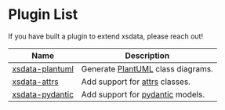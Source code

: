 # Plugin List

If you have built a plugin to extend xsdata, please reach out!

| Name                                                         | Description                                                             |
| ------------------------------------------------------------ | ----------------------------------------------------------------------- |
| [xsdata-plantuml](https://pypi.org/project/xsdata-plantuml)  | Generate [PlantUML](https://plantuml.com/class-diagram) class diagrams. |
| [xsdata-attrs](https://pypi.org/project/xsdata-attrs/)       | Add support for [attrs](https://www.attrs.org) classes.                 |
| [xsdata-pydantic](https://pypi.org/project/xsdata-pydantic/) | Add support for [pydantic](https://docs.pydantic.dev/) models.          |
